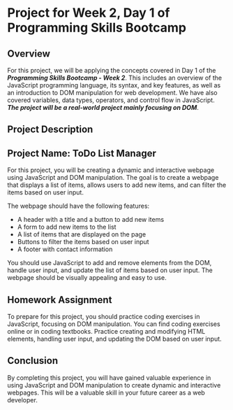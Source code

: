 # Project for Week 2, Day 1 of Programming Skills Bootcamp

## Overview

For this project, we will be applying the concepts covered in Day 1 of the **_Programming Skills Bootcamp - Week 2_**. This includes an overview of the JavaScript programming language, its syntax, and key features, as well as an introduction to DOM manipulation for web development. We have also covered variables, data types, operators, and control flow in JavaScript. **_The project will be a real-world project mainly focusing on DOM_**.

## Project Description

## Project Name: ToDo List Manager

For this project, you will be creating a dynamic and interactive webpage using JavaScript and DOM manipulation. The goal is to create a webpage that displays a list of items, allows users to add new items, and can filter the items based on user input.

The webpage should have the following features:

* A header with a title and a button to add new items
* A form to add new items to the list
* A list of items that are displayed on the page
* Buttons to filter the items based on user input
* A footer with contact information

You should use JavaScript to add and remove elements from the DOM, handle user input, and update the list of items based on user input. The webpage should be visually appealing and easy to use.

## Homework Assignment

To prepare for this project, you should practice coding exercises in JavaScript, focusing on DOM manipulation. You can find coding exercises online or in coding textbooks. Practice creating and modifying HTML elements, handling user input, and updating the DOM based on user input.

## Conclusion

By completing this project, you will have gained valuable experience in using JavaScript and DOM manipulation to create dynamic and interactive webpages. This will be a valuable skill in your future career as a web developer.
